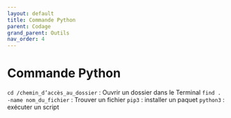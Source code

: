 ```yaml
---
layout: default
title: Commande Python
parent: Codage
grand_parent: Outils
nav_order: 4
---
```


# Commande Python
`cd /chemin_d’accès_au_dossier` : Ouvrir un dossier dans le Terminal
`find . -name nom_du_fichier` : Trouver un fichier
`pip3` : installer un paquet
`python3` : exécuter un script

